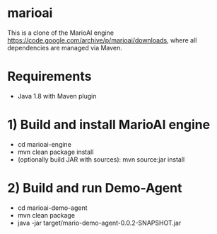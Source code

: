 # marioai
This is a clone of the MarioAI engine https://code.google.com/archive/p/marioai/downloads, where all dependencies are managed via Maven.

# Requirements
 * Java 1.8 with Maven plugin

# 1) Build and install MarioAI engine
 * cd marioai-engine
 * mvn clean package install
 * (optionally build JAR with sources): mvn source:jar install
 
# 2) Build and run Demo-Agent
 * cd marioai-demo-agent
 * mvn clean package
 * java -jar target/mario-demo-agent-0.0.2-SNAPSHOT.jar

